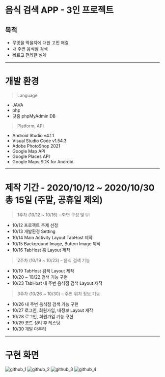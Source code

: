 # 음식 검색 APP - 3인 프로젝트 
## 목적 ##
+ 무엇을 먹을지에 대한 고민 해결
+ 내 주변 음식점 검색
+ 빠르고 편리한 설계
------------
# 개발 환경 
> Language
+ JAVA
+ php
+ 닷홈 phpMyAdmin DB
> Platform, API
+ Android Studio v4.1.1
+ Visual Studio Code v1.54.3
+ Adobe PhotoShop 2021
+ Google Map API
+ Google Places API
+ Google Maps SDK for Android
------------
# 제작 기간 - 2020/10/12 ~ 2020/10/30 총 15일 (주말, 공휴일 제외)
> 1주차 (10/12 ~ 10/16) – 화면 구성 및 UI
+ 10/12 프로젝트 주제 선정
+ 10/13 개발환경 Setting
+ 10/14 Main Activity Layout TabHost 제작
+ 10/15 Background Image, Button Image 제작
+ 10/16 TabHost 홈 Layout 제작
> 2주차 (10/19 ~ 10/23)  – 음식 검색 기능
+ 10/19 TabHost 검색 Layout 제작
+ 10/20 ~ 10/22 검색 기능 구현
+ 10/23 TabHost 내 주변 음식점 검색 Layout 제작
> 3주차 (10/26 ~ 10/30)  – 주변 위치 정보 기능
+ 10/26 내 주변 음식점 검색 기능 구현
+ 10/27 로그인, 회원가입, 내정보 Layout 제작
+ 10/28 로그인, 회원가입 기능 구현
+ 10/29 코드 정리 후 테스팅
+ 10/30 개발 마무리
------------
# 구현 화면
![github_1](https://user-images.githubusercontent.com/77142806/112699336-f634e180-8ece-11eb-9320-592cfb291f57.PNG)
![github_2](https://user-images.githubusercontent.com/77142806/112699349-f9c86880-8ece-11eb-960c-fadafa21725d.PNG)
![github_3](https://user-images.githubusercontent.com/77142806/112699352-fb922c00-8ece-11eb-897f-041c39523b20.PNG)
![github_4](https://user-images.githubusercontent.com/77142806/112699355-fcc35900-8ece-11eb-94a7-7247b5e74bd4.PNG)
